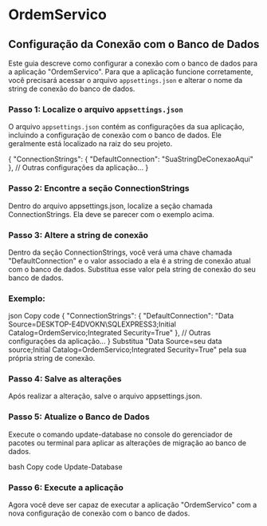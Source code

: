 # OrdemServico

## Configuração da Conexão com o Banco de Dados
Este guia descreve como configurar a conexão com o banco de dados para a aplicação "OrdemServico". Para que a aplicação funcione corretamente, você precisará acessar o arquivo `appsettings.json` e alterar o nome da string de conexão do banco de dados.

### Passo 1: Localize o arquivo `appsettings.json`
O arquivo `appsettings.json` contém as configurações da sua aplicação, incluindo a configuração de conexão com o banco de dados. Ele geralmente está localizado na raiz do seu projeto.

{
  "ConnectionStrings": {
    "DefaultConnection": "SuaStringDeConexaoAqui"
  },
  // Outras configurações da aplicação...
}

### Passo 2: Encontre a seção ConnectionStrings
Dentro do arquivo appsettings.json, localize a seção chamada ConnectionStrings. Ela deve se parecer com o exemplo acima.

### Passo 3: Altere a string de conexão
Dentro da seção ConnectionStrings, você verá uma chave chamada "DefaultConnection" e o valor associado a ela é a string de conexão atual com o banco de dados. Substitua esse valor pela string de conexão do seu banco de dados.

### Exemplo:

json
Copy code
{
  "ConnectionStrings": {
    "DefaultConnection": "Data Source=DESKTOP-E4DVOKN\\SQLEXPRESS3;Initial Catalog=OrdemServico;Integrated Security=True"
  },
  // Outras configurações da aplicação...
}
Substitua "Data Source=seu data source;Initial Catalog=OrdemServico;Integrated Security=True" pela sua própria string de conexão.

### Passo 4: Salve as alterações
Após realizar a alteração, salve o arquivo appsettings.json.

### Passo 5: Atualize o Banco de Dados
Execute o comando update-database no console do gerenciador de pacotes ou terminal para aplicar as alterações de migração ao banco de dados.

bash
Copy code
Update-Database

### Passo 6: Execute a aplicação
Agora você deve ser capaz de executar a aplicação "OrdemServico" com a nova configuração de conexão com o banco de dados.
